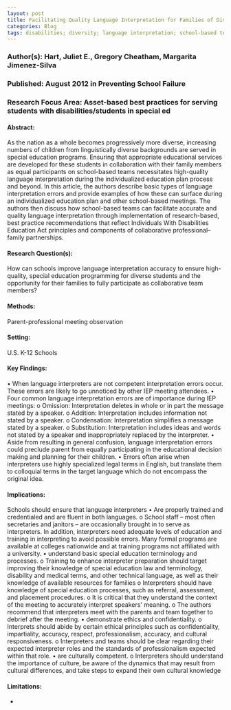 ```yaml
---
layout: post
title: Facilitating Quality Language Interpretation for Families of Diverse Students With Special Needs
categories: Blog
tags: disabilities; diversity; language interpretation; school-based teams
---
```


### Author(s): Hart, Juliet E., Gregory Cheatham, Margarita Jimenez-Silva

### Published: August 2012 in Preventing School Failure

### Research Focus Area: Asset-based best practices for serving students with disabilities/students in special ed

#### Abstract:
As the nation as a whole becomes progressively more diverse, increasing numbers of children from linguistically diverse backgrounds are served in special education programs. Ensuring that appropriate educational services are developed for these students in collaboration with their family members as equal participants on school-based teams necessitates high-quality language interpretation during the individualized education plan process and beyond. In this article, the authors describe basic types of language interpretation errors and provide examples of how these can surface during an individualized education plan and other school-based meetings. The authors then discuss how school-based teams can facilitate accurate and quality language interpretation through implementation of research-based, best practice recommendations that reflect Individuals With Disabilities Education Act principles and components of collaborative professional–family partnerships.


#### Research Question(s):
How can schools improve language interpretation accuracy to ensure high-quality, special education programming for diverse students and the opportunity for their families to fully participate as collaborative team members?


#### Methods:
 Parent-professional meeting observation


#### Setting:
U.S. K-12 Schools


#### Key Findings:
• When language interpreters are not competent interpretation errors occur. These errors are likely to go unnoticed by other IEP meeting attendees.  • Four common language interpretation errors are of importance during IEP meetings: o Omission: Interpretation deletes in whole or in part the message stated by a speaker. o Addition: Interpretation includes information not stated by a speaker. o Condensation: Interpretation simplifies a message stated by a speaker. o Substitution: Interpretation includes ideas and words not stated by a speaker and inappropriately replaced by the interpreter. • Aside from resulting in general confusion, language interpretation errors could preclude parent from equally participating in the educational decision making and planning for their children. • Errors often arise when interpreters use highly specialized legal terms in English, but translate them to colloquial terms in the target language which do not encompass the original idea. 


#### Implications:
Schools should ensure that language interpreters • Are properly trained and credentialed and are fluent in both languages. o School staff – most often secretaries and janitors – are occasionally brought in to serve as interpreters. In addition, interpreters need adequate levels of education and training in interpreting to avoid possible errors. Many formal programs are available at colleges nationwide and at training programs not affiliated with a university. • understand basic special education terminology and processes. o Training to enhance interpreter preparation should target improving their knowledge of special education law and terminology, disability and medical terms, and other technical language, as well as their knowledge of available resources for families o Interpreters should have knowledge of special education processes, such as referral, assessment, and placement procedures. o It is critical that they understand the context of the meeting to accurately interpret speakers' meaning. o The authors recommend that interpreters meet with the parents and team together to debrief after the meeting. • demonstrate ethics and confidentiality. o Interprets should abide by certain ethical principles such as confidentiality, impartiality, accuracy, respect, professionalism, accuracy, and cultural responsiveness. o Interpreters and teams should be clear regarding their expected interpreter roles and the standards of professionalism expected within that role. • are culturally competent. o Interpreters should understand the importance of culture, be aware of the dynamics that may result from cultural differences, and take steps to expand their own cultural knowledge 


#### Limitations:
-



